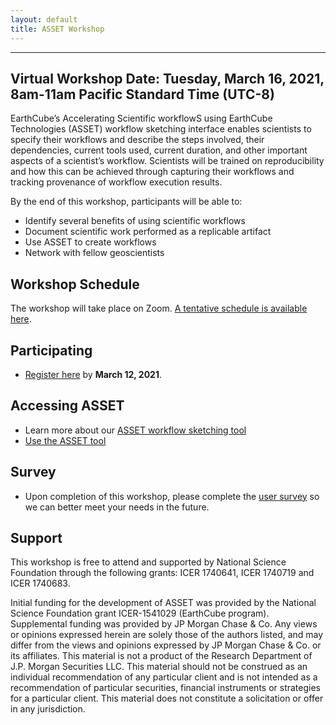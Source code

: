 ```yaml
---
layout: default
title: ASSET Workshop
---
```

---

## Virtual Workshop Date: Tuesday, March 16, 2021, 8am-11am Pacific Standard Time (UTC-8)
EarthCube’s Accelerating Scientific workflowS using EarthCube Technologies (ASSET) workflow sketching interface enables scientists to specify their workflows and describe the steps involved, their dependencies, current tools used, current duration, and other important aspects of a scientist’s workflow. Scientists will be trained on reproducibility and how this can be achieved through capturing their workflows and tracking provenance of workflow execution results.

 By the end of this workshop, participants will be able to:
* Identify several benefits of using scientific workflows
* Document scientific work performed as a replicable artifact
* Use ASSET to create workflows
* Network with fellow geoscientists

## Workshop Schedule

The workshop will take place on Zoom. [A tentative schedule is available here](/SampleSite2/schedule).

## Participating

* [Register here](https://docs.google.com/forms/d/1PidKkpr9bPdiAazUKBHlZ27Wrou1MyFfS7Qyv-hoLXM/viewform?edit_requested=true) by **March 12, 2021**.

## Accessing ASSET

* Learn more about our [ASSET workflow sketching tool](https://www.earthcube.org/post/asset-an-aptly-named-tool-for-scientists)
* [Use the ASSET tool](https://www.asset-project.info/sketching.html)

## Survey

* Upon completion of this workshop, please complete the [user survey](https://docs.google.com/forms/d/e/1FAIpQLScOPtDk0RARBUybklHbrrj6pyjm3BjLuokxV2vL5Ktlb4jCDQ/viewform) so we can better meet your needs in the future.

## Support

This workshop is free to attend and supported by National Science Foundation through the following grants: ICER 1740641, ICER 1740719 and ICER 1740683.

Initial funding for the development of ASSET was provided by the National Science Foundation grant ICER-1541029 (EarthCube program). Supplemental funding was provided by JP Morgan Chase & Co. Any views or opinions expressed herein are solely those of the authors listed, and may differ from the views and opinions expressed by JP Morgan Chase & Co. or its affiliates. This material is not a product of the Research Department of J.P. Morgan Securities LLC. This material should not be construed as an individual recommendation of any particular client and is not intended as a recommendation of particular securities, financial instruments or strategies for a particular client. This material does not constitute a solicitation or offer in any jurisdiction.
